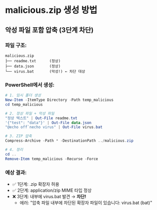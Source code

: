 # malicious.zip 생성 방법

## 악성 파일 포함 압축 (3단계 차단)

### 파일 구조:
```
malicious.zip
├── readme.txt      (정상)
├── data.json       (정상)
└── virus.bat       (악성!) ← 차단 대상
```

### PowerShell에서 생성:

```powershell
# 1. 임시 폴더 생성
New-Item -ItemType Directory -Path temp_malicious
cd temp_malicious

# 2. 정상 파일 + 악성 파일
"정상 텍스트" | Out-File readme.txt
'{"test": "data"}' | Out-File data.json
"@echo off`necho virus" | Out-File virus.bat

# 3. ZIP 압축
Compress-Archive -Path * -DestinationPath ../malicious.zip

# 4. 정리
cd ..
Remove-Item temp_malicious -Recurse -Force
```

### 예상 결과:
- ✅ 1단계: .zip 확장자 허용
- ✅ 2단계: application/zip MIME 타입 정상
- ❌ 3단계: 내부에 virus.bat 발견 → **차단!**
  - 에러: "압축 파일 내부에 차단된 확장자 파일이 있습니다: virus.bat (bat)"

